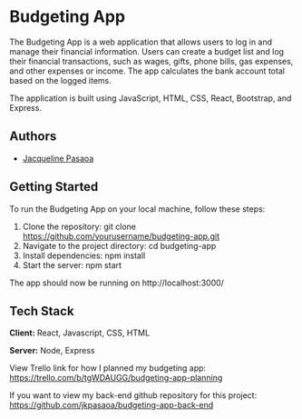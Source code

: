 # Budgeting App

The Budgeting App is a web application that allows users to log in and manage their financial information. Users can create a budget list and log their financial transactions, such as wages, gifts, phone bills, gas expenses, and other expenses or income. The app calculates the bank account total based on the logged items.

The application is built using JavaScript, HTML, CSS, React, Bootstrap, and Express.
## Authors

- [Jacqueline Pasaoa](https://www.github.com/jkpasaoa)


## Getting Started
To run the Budgeting App on your local machine, follow these steps:

1. Clone the repository: git clone https://github.com/yourusername/budgeting-app.git
2. Navigate to the project directory: cd budgeting-app
3. Install dependencies: npm install
4. Start the server: npm start

The app should now be running on http://localhost:3000/
## Tech Stack

**Client:** React, Javascript, CSS, HTML

**Server:** Node, Express

View Trello link for how I planned my budgeting app: 
https://trello.com/b/tgWDAUGG/budgeting-app-planning

If you want to view my back-end github repository for this project: 
https://github.com/jkpasaoa/budgeting-app-back-end